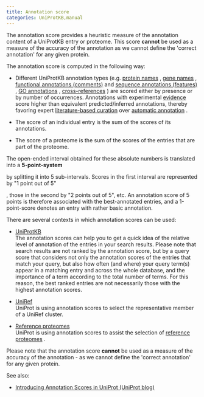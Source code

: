 ```yaml
---
title: Annotation score
categories: UniProtKB,manual
---
```


The annotation score provides a heuristic measure of the annotation content of a UniProtKB entry or proteome. This score **cannot** be used as a measure of the accuracy of the annotation as we cannot define the 'correct annotation' for any given protein.

The annotation score is computed in the following way:

-   Different UniProtKB annotation types (e.g. [protein names](http://www.uniprot.org/help/protein%5Fnames) , [gene names](http://www.uniprot.org/help/gene%5Fname) , [functional annotations (comments)](http://www.uniprot.org/help/general%5Fannotation) and [sequence annotations (features)](http://www.uniprot.org/help/sequence%5Fannotation) , [GO annotations](http://www.uniprot.org/help/gene%5Fontology) , [cross-references](http://www.uniprot.org/help/cross%5Freferences%5Fsection) ) are scored either by presence or by number of occurrences. Annotations with experimental [evidence](http://www.uniprot.org/help/evidences) score higher than equivalent predicted/inferred annotations, thereby favoring expert [literature-based curation](http://www.uniprot.org/help/biocuration) over [automatic annotation](http://www.uniprot.org/help/automatic%5Fannotation) .

<!-- -->

-   The score of an individual entry is the sum of the scores of its annotations.

<!-- -->

-   The score of a proteome is the sum of the scores of the entries that are part of the proteome.

The open-ended interval obtained for these absolute numbers is translated into a **5-point-system**

by splitting it into 5 sub-intervals. Scores in the first interval are represented by "1 point out of 5"

, those in the second by "2 points out of 5", etc. An annotation score of 5 points is therefore associated with the best-annotated entries, and a 1-point-score denotes an entry with rather basic annotation.

There are several contexts in which annotation scores can be used:

-   [UniProtKB](http://www.uniprot.org/help/uniprotkb)  
    The annotation scores can help you to get a quick idea of the relative level of annotation of the entries in your search results. Please note that search results are not ranked by the annotation score, but by a query score that considers not only the annotation scores of the entries that match your query, but also how often (and where) your query term(s) appear in a matching entry and across the whole database, and the importance of a term according to the total number of terms. For this reason, the best ranked entries are not necessarily those with the highest annotation scores.

<!-- -->

-   [UniRef](http://www.uniprot.org/help/uniref)  
    UniProt is using annotation scores to select the representative member of a UniRef cluster.

<!-- -->

-   [Reference proteomes](http://www.uniprot.org/proteomes)  
    UniProt is using annotation scores to assist the selection of [reference proteomes](http://www.uniprot.org/proteomes) .

Please note that the annotation score **cannot** be used as a measure of the accuracy of the annotation - as we cannot define the 'correct annotation' for any given protein.

See also:

-   [Introducing Annotation Scores in UniProt (UniProt blog)](https://insideuniprot.blogspot.com/2014/10/)
